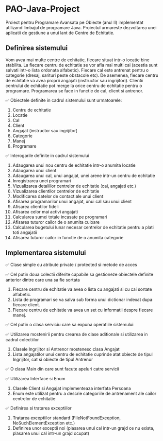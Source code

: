 # PAO-Java-Project
Proiect pentru Programare Avansata pe Obiecte (anul II) implementat utilizand limbajul de programare Java. Proiectul urmareste dezvoltarea unei aplicatii de gestiune a unui lant de Centre de Echitatie. 

## Definirea sistemului

Vom avea mai multe centre de echitatie, fiecare situat intr-o locatie bine stabilita. La fiecare centru de echitatie se vor afla mai multi cai (acestia sunt salvati intr-o lista ordonata alfabetic). Fiecare cal este antrenat pentru o categorie (dresaj, sarituri peste obstacole etc). De asemenea, fiecare centru de echitatie va avea proprii angajati (instructor sau ingrijitori). Clientii centrului de echitatie pot merge la orice centru de echitatie pentru o programare. Programarea se face in functie de cal, client si antrenor. 

✅ Obiectele definite in cadrul sistemului sunt urmatoarele:
1. Centru de echitatie 
2. Locatie
3. Cal
4. Client
5. Angajat (instructor sau ingrijitor)
6. Categorie 
7. Manej
8. Programare 

✅ Interogarile definite in cadrul sistemului 
1. Adaugarea unui nou centru de echitatie intr-o anumita locatie
2. Adaugarea unui client 
3. Adaugarea unui cal, unui angajat, unei arene intr-un centru de echitatie 
4. Inregistrarea unei programari 
5. Vizualizarea detaliilor centrelor de echitatie (cai, angajati etc.)
6. Vizualizarea clientilor centrelor de echitatie 
7. Modificarea datelor de contact ale unui client 
8. Afisarea programarilor unui angajat, unui cal sau unui client 
9. Afisarea clientilor fideli
10. Afisarea celor mai activi angajati 
11. Calcularea sumei totale incasate pe programari 
12. Afisarea tuturor cailor de o anumita culoare
13. Calcularea bugetului lunar necesar centrelor de echitatie pentru a plati toti angajatii 
14. Afisarea tuturor cailor in functie de o anumita categorie 

## Implementarea sistemului 
✅ Clase simple cu atribute private / protected si metode de acces

✅ Cel putin doua colectii diferite capabile sa gestioneze obiectele definite anterior dintre care una sa fie sortata
1. Fiecare centru de echitatie va avea o lista cu angajati si cu cai sortate alfabetic. 
2. Lista de programari se va salva sub forma unui dictionar indexat dupa fiecare client. 
3. Fiecare centru de echitatie va avea un set cu informatii despre fiecare manej. 

✅ Cel putin o clasa serviciu care sa expuna operatiile sistemului 

✅ Utilizarea mostenirii pentru crearea de clase aditionale si utilizarea in cadrul colectiilor 
1. Clasele Ingrijitor si Antrenor mostenesc clasa Angajat 
2. Lista angajatilor unui centru de echitatie cuprinde atat obiecte de tipul Ingrijitor, cat si obiecte de tipul Antrenor 

✅ O clasa Main din care sunt facute apeluri catre servicii 

✅ Utilizarea Interface si Enum 
1. Clasele Client si Angajat implementeaza interfata Persoana 
2. Enum este utilizat pentru a descrie categoriile de antrenament ale cailor centrelor de echitatie 

✅ Definirea si tratarea exceptiilor
1. Tratarea exceptiilor standard (FileNotFoundException, NoSuchElementException etc.)
2. Definirea unor exceptii noi (plasarea unui cal intr-un grajd ce nu exista, plasarea unui cal intr-un grajd ocupat) 
